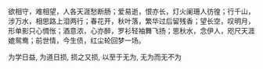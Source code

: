 欲相守，难相望，人各天涯愁断肠；爱易逝，恨亦长，灯火阑珊人彷徨；行千山，涉万水，相思路上泪两行；春花开，秋叶落，繁华过后留残香；望长空，叹明月，形单影只心惆怅；酒意浓，心亦醉，罗衫轻袖舞飞扬；思秋水，念伊人，咫尺天涯媲鸳鸯；前世情，今生债，红尘轮回梦一场。

为学日益, 为道日损, 损之又损, 以至于无为, 无为而无不为